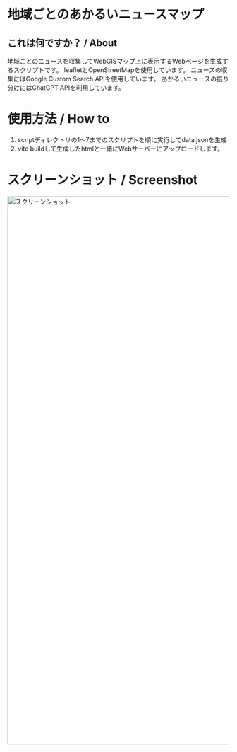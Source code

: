 # 地域ごとのあかるいニュースマップ

## これは何ですか？ / About

地域ごとのニュースを収集してWebGISマップ上に表示するWebページを生成するスクリプトです。
leafletとOpenStreetMapを使用しています。
ニュースの収集にはGoogle Custom Search APIを使用しています。
あかるいニュースの振り分けにはChatGPT APIを利用しています。

# 使用方法 / How to

1. scriptディレクトリの1〜7までのスクリプトを順に実行してdata.jsonを生成
2. vite buildして生成したhtmlと一緒にWebサーバーにアップロードします。

# スクリーンショット / Screenshot

<img width="1240" alt="スクリーンショット" src="https://github.com/user-attachments/assets/afc91c26-b333-45b8-bd34-2d038c9882c5">
